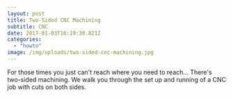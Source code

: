 ```yaml
---
layout: post
title: Two-Sided CNC Machining
subtitle: CNC
date: 2017-01-03T16:19:30.821Z
categories:
  - "howto"
image: /img/uploads/two-sided-cnc-machining.jpg
---
```


For those times you just can't reach where you need to reach... There's two-sided machining. We walk you through the set up and running of a CNC job with cuts on both sides.
